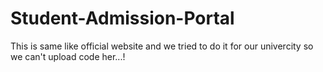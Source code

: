 # Student-Admission-Portal
This is same like official website and we tried to do it for our univercity so we can't upload code her...!
